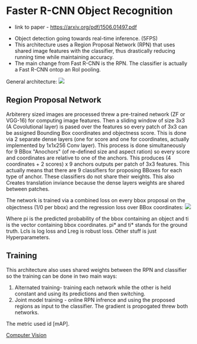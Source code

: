 # Faster R-CNN Object Recognition
* link to paper - https://arxiv.org/pdf/1506.01497.pdf

- Object detection going towards real-time inference. (5FPS)
- This architecture uses a Region Proposal Network (RPN) that uses shared image features with the classifier, thus drastically reducing running time while maintaining accuracy. 
- The main change from Fast R-CNN is the RPN. The classifier is actually a Fast R-CNN ontop an RoI pooling.

General architecture:
![](Pasted%20image%2020210111131854.png)

## Region Proposal Network
Arbiterery sized images are processed threw a pre-trained network (ZF or VGG-16) for computing image features.
Then a sliding window of size 3x3 (A Covolutional layer) is pased over the features so every patch of 3x3 can be assigned Bounding Box coordinates and objectness score.
This is done via 2 separate dense layers (one for score and one for coordinates, actually implemented by 1x1x256 Conv layer).
This process is done simultaneously for 9 BBox "Anochors" (of re-defined size and aspect ration) so every score and coordinates are relative to one of the anchors.
This produces (4 coordinates + 2 scores) x 9 anchors outputs per patch of 3x3 features.
This actually means that there are 9 classifiers for proposing BBoxes for each type of anchor. These classifiers do not share their weights. 
This also Creates translation inviance because the dense layers weights are shared between patches. 

The network is trained via a combined loss on every bbox proposal on the objectness (1/0 per bbox) and the regression loss over BBox coordinates:
![](Pasted%20image%2020210111133351.png)

Where pi is the predicted probability of the bbox containing an object and ti is the vector containing bbox coordinates.  pi* and ti* stands for the ground truth.
Lcls is log loss and Lreg is robust loss. Other stuff is just Hyperparameters.


## Training
This architecture also uses shared weights between the RPN and classifier so the training can be done in two main ways:
1) Alternated training- training each network while the other is held constant and using its predictions and then switching.
2) Joint model training - online RPN infrence and using the proposed regions as input to the classifier. The gradient is propogated threw both networks.

The metric used id [mAP].

[Computer Vision](Computer%20Vision.md)